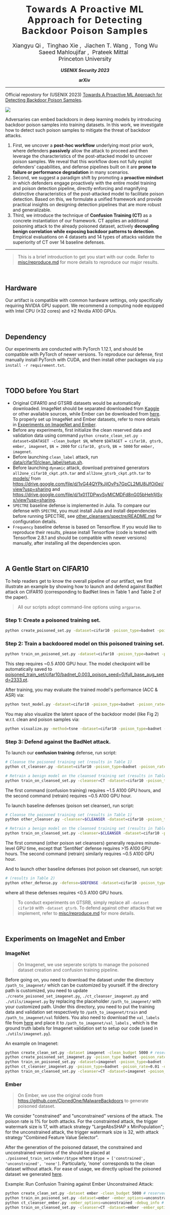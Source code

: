 <h1 align='center' style="text-align:center; font-weight:bold; font-size:2.0em;letter-spacing:2.0px;"> Towards A Proactive ML Approach for Detecting Backdoor Poison Samples </h1>
<p align='center' style="text-align:center;font-size:1.25em;">
    <a href="https://unispac.github.io/" target="_blank" style="text-decoration: none;">Xiangyu Qi</a>&nbsp;,&nbsp;
    <a href="http://vtu.life/" target="_blank" style="text-decoration: none;">Tinghao Xie</a>&nbsp;,&nbsp;
    <a href="https://tianhaowang.netlify.app/" target="_blank" style="text-decoration: none;">Jiachen T. Wang</a>&nbsp;,&nbsp;
    <a href="https://tongwu2020.github.io/tongwu/" target="_blank" style="text-decoration: none;">Tong Wu</a><br>
    <a href="https://scholar.google.com/citations?user=kW-hl3YAAAAJ&hl=en" target="_blank" style="text-decoration: none;">Saeed Mahloujifar</a>&nbsp;,&nbsp;
    <a href="https://www.princeton.edu/~pmittal/" target="_blank" style="text-decoration: none;">Prateek Mittal</a>&nbsp;&nbsp; 
    <br/> 
Princeton University<br/> 
</p>

<p align='center';>
<b>
<em>USENIX Security 2023</em> <br>
</b>
</p>

<p align='center' style="text-align:center;font-size:2.5 em;">
<b>
    <a href="https://arxiv.org/abs/2205.13616" target="_blank" style="text-decoration: none;">arXiv</a>&nbsp;
</b>
</p>


----------------------------------------------------------------------

Official repostory for (USENIX 2023) [Towards A Proactive ML Approach for Detecting Backdoor Poison Samples](https://arxiv.org/abs/2205.13616).

![](assets/overview.png)

Adversaries can embed backdoors in deep learning models by introducing backdoor poison samples into training datasets. In this work, we investigate how to detect such poison samples to mitigate the threat of backdoor attacks. 
1. First, we uncover a **post-hoc workflow** underlying most prior work, where defenders **passively** allow the attack to proceed and then leverage the characteristics of the post-attacked model to uncover poison samples. We reveal that this workflow does not fully exploit defenders’ capabilities, and defense pipelines built on it are **prone to failure or performance degradation** in many scenarios.
2. Second, we suggest a paradigm shift by promoting a **proactive mindset** in which defenders engage proactively with the entire model training and poison detection pipeline, directly enforcing and magnifying distinctive characteristics of the post-attacked model to facilitate poison detection. Based on this, we formulate a unified framework and provide practical insights on designing detection pipelines that are more robust and generalizable. 
3. Third, we introduce the technique of **Confusion Training (CT)** as a concrete instantiation of our framework. CT applies an additional poisoning attack to the already poisoned dataset, actively **decoupling benign correlation while exposing backdoor patterns to detection**. Empirical evaluations on 4 datasets and 14 types of attacks validate the superiority of CT over 14 baseline defenses.

---

> This is a brief introduction to get you start with our code. Refer to [misc/reproduce.md](misc/reproduce.md) for more details to reproduce our major results.

<br>

## Hardware

Our artifact is compatible with common hardware settings, only specifically requiring NVIDIA GPU support. We recommend a computing node equipped with Intel CPU (≥32 cores) and ≥2 Nvidia A100 GPUs.

<br>

## Dependency

Our experiments are conducted with PyTorch 1.12.1, and should be compatible with PyTorch of newer versions. To reproduce our defense, first manually install PyTorch with CUDA, and then install other packages via `pip install -r requirement.txt`.

<br>

## TODO before You Start

- Original CIFAR10 and GTSRB datasets would be automatically downloaded. ImageNet should be separated downloaded from [Kaggle](https://www.kaggle.com/competitions/imagenet-object-localization-challenge/data) or other available sources, while Ember can be downloaded from [here](https://github.com/elastic/ember). To properly set up ImageNet and Ember datasets, refer to more details in [Experiments on ImageNet and Ember](#experiments-on-imagenet-and-ember).
- Before any experiments, first initialize the clean reserved data and validation data using command `python create_clean_set.py -dataset=$DATASET -clean_budget $N`, where `$DATASET = cifar10, gtsrb, ember, imagenet`, `$N = 2000` for `cifar10, gtsrb`, `$N = 5000` for `ember, imagenet`.
- Before launching `clean_label` attack, run [data/cifar10/clean_label/setup.sh](data/cifar10/clean_label/setup.sh).
- Before launching `dynamic` attack, download pretrained generators `all2one_cifar10_ckpt.pth.tar` and `all2one_gtsrb_ckpt.pth.tar` to [models/](models/) from https://drive.google.com/file/d/1vG44QYPkJjlOvPs7GpCL2MU8iJfOi0ei/view?usp=sharing and https://drive.google.com/file/d/1x01TDPwvSyMlCMDFd8nG05bHeh1jlSyx/view?usp=sharing.
- `SPECTRE` baseline defense is implemented in Julia. To compare our defense with `SPECTRE`, you must install Julia and install dependencies before running SPECTRE, see [other_cleansers/spectre/README.md](other_cleansers/spectre/README.md) for configuration details.
- `Frequency` baseline defense is based on Tensorflow. If you would like to reproduce their results, please install Tensorflow (code is tested with Tensorflow 2.8.1 and should be compatible with newer versions) manually, after installing all the dependencies upon.

<br>

## A Gentle Start on CIFAR10

To help readers get to know the overall pipeline of our artifact, we first illustrate an example by showing how to launch and defend against BadNet attack on CIFAR10 (corresponding to BadNet lines in Table 1 and Table 2 of the paper).

> All our scripts adopt command-line options using `argparse`. 

### **Step 1**: Create a poisoned training set.
```bash
python create_poisoned_set.py -dataset=cifar10 -poison_type=badnet -poison_rate=0.003
```

### **Step 2**: Train a backdoored model on this poisoned training set.
```bash
python train_on_poisoned_set.py -dataset=cifar10 -poison_type=badnet -poison_rate=0.003
```
This step requires ~0.5 A100 GPU hour. The model checkpoint will be automatically saved to [poisoned_train_set/cifar10/badnet_0.003_poison_seed=0/full_base_aug_seed=2333.pt](poisoned_train_set/cifar10/badnet_0.003_poison_seed=0/full_base_aug_seed=2333.pt).

After training, you may evaluate the trained model's performance (ACC & ASR) via:
```bash
python test_model.py -dataset=cifar10 -poison_type=badnet -poison_rate=0.003
```

You may also visualize the latent space of the backdoor model (like Fig 2) w.r.t. clean and poison samples via:

```bash
python visualize.py -method=tsne -dataset=cifar10 -poison_type=badnet -poison_rate=0.003
```

### **Step 3**: Defend against the BadNet attack.

To launch our **confusion training** defense, run script:
```bash
# Cleanse the poisoned training set (results in Table 1)
python ct_cleanser.py -dataset=cifar10 -poison_type=badnet -poison_rate=0.003 -devices=0,1 -debug_info

# Retrain a benign model on the cleansed training set (results in Table 2)
python train_on_cleansed_set.py -cleanser=CT -dataset=cifar10 -poison_type=badnet -poison_rate=0.003
```
The first command (confusion training) requires ~1.5 A100 GPU hours, and the second command (retrain) requires ~0.5 A100 GPU hour.

To launch baseline defenses (poison set cleanser), run script:
```bash
# Cleanse the poisoned training set (results in Table 1)
python other_cleanser.py -cleanser=$CLEANSER -dataset=cifar10 -poison_type=badnet -poison_rate=0.003 # $CLEANSER = ['SCAn', 'AC', 'SS', 'Strip', 'SPECTRE', 'SentiNet', 'Frequency']

# Retrain a benign model on the cleansed training set (results in Table 2)
python train_on_cleansed_set.py -cleanser=$CLEANSER -dataset=cifar10 -poison_type=badnet -poison_rate=0.003
```
The first command (other poison set cleansers) generally requires minute-level GPU time, except that 'SentiNet' defense requires >15 A100 GPU hours. The second command (retrain) similarly requires ~0.5 A100 GPU hour.

And to launch other baseline defenses (not poison set cleanser), run script:
```bash
# (results in Table 2)
python other_defense.py -defense=$DEFENSE -dataset=cifar10 -poison_type=badnet -poison_rate=0.003 # $DEFENSE = ['ABL', 'NC', 'NAD', 'FP']
```
where all these defenses requires <0.5 A100 GPU hours.

> To conduct experiments on GTSRB, simply replace all `-dataset cifar10` with `-dataset gtsrb`. To defend against other attacks that we implement, refer to [misc/reproduce.md](misc/reproduce.md) for more details.

<br>

## Experiments on ImageNet and Ember

### ImageNet

> On Imagenet, we use seperate scripts to manage the poisoned dataset creation and confusion training pipeline.

Before going on, you need to download the dataset under the directory `/path_to_imagenet/` which can be customized by yourself. If the directory path is customized, you need to update `./create_poisoned_set_imagenet.py`, `./ct_cleanser_imagenet.py` and `./utils/imagenet.py` by replacing the placeholder `/path_to_imagenet/` with your customized path. Under this directory, you need to put the training data and validation set respectively to `/path_to_imagenet/train` and `/path_to_imagenet/val` folders. You also need to download the `val_labels` file from [here](https://drive.google.com/drive/folders/17BNApVJMRn4GdIXeLJ6Gzb2uwCVUtMcB?usp=sharing) and place it to `/path_to_imagenet/val_labels` , which is the ground truth labels for Imagenet validation set to setup our code (used in `./utils/imagenet.py`).

An example on Imagenet:

```bash
python create_clean_set.py -dataset imagenet -clean_budget 5000 # reserved clean set for CT
python create_poisoned_set_imagenet.py -poison_type badnet -poison_rate 0.01 # a seperate script for creating poisoned dataset
python train_on_poisoned_set.py -dataset=imagenet -poison_type=badnet -poison_rate=0.01
python ct_cleanser_imagenet.py -poison_type=badnet -poison_rate=0.01 -devices=0,1 -debug_info # a seperate script for managing confusion training
python train_on_cleansed_set.py -cleanser=CT -dataset=imagenet -poison_type=badnet -poison_rate=0.01
```

### Ember

> On Ember, we use the original code from https://github.com/ClonedOne/MalwareBackdoors to generate poisoned dataset.

We consider "constrained" and "unconstrained" versions of the attack. The poison rate is 1% for both attacks. For the constrainted attack, the trigger watermark size is 17, with attack strategy "LargeAbsSHAP x MinPopulation"; for the unconstrained attack, the trigger watermark size is 32, with attack strategy "Combined Feature Value Selector".

After the generation of the poisoned dataset, the constrained and unconstrained versions of the should be placed at `./poisoned_train_set/ember/$type` where `$type = ['constrained', 'unconstrained', 'none']`. Particularly, 'none' corresponds to the clean dataset without attack. For ease of usage, we directly upload the poisoned dataset we generated [here](https://drive.google.com/drive/folders/1clwaG8-plDSPTWMjkJ4DTFfFL6PQflAk?usp=sharing).

Example: Run Confusion Training against Ember Unconstrained Attack:

```bash
python create_clean_set.py -dataset ember -clean_budget 5000 # reserved clean set for Ember
python train_on_poisoned_set.py -dataset=ember -ember_options=unconstrained
python ct_cleanser_ember.py -ember_options=unconstrained -debug_info # a seperate script for managing confusion training
python train_on_cleansed_set.py -cleanser=CT -dataset=ember -ember_options=unconstrained
```
